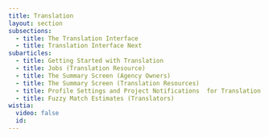 ```yaml
---
title: Translation
layout: section
subsections:
  - title: The Translation Interface
  - title: Translation Interface Next
subarticles:
  - title: Getting Started with Translation
  - title: Jobs (Translation Resource)
  - title: The Summary Screen (Agency Owners)
  - title: The Summary Screen (Translation Resources)
  - title: Profile Settings and Project Notifications  for Translation Resources
  - title: Fuzzy Match Estimates (Translators)
wistia:
  video: false
  id:
---
```



